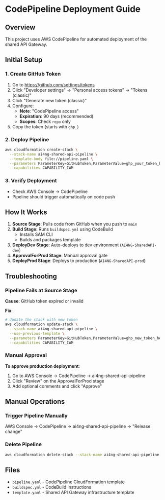# CodePipeline Deployment Guide

## Overview
This project uses AWS CodePipeline for automated deployment of the shared API Gateway.

## Initial Setup

### 1. Create GitHub Token
1. Go to https://github.com/settings/tokens
2. Click "Developer settings" → "Personal access tokens" → "Tokens (classic)"
3. Click "Generate new token (classic)"
4. Configure:
   - **Note**: "CodePipeline access"
   - **Expiration**: 90 days (recommended)
   - **Scopes**: Check `repo` only
5. Copy the token (starts with `ghp_`)

### 2. Deploy Pipeline
```bash
aws cloudformation create-stack \
  --stack-name ai4ng-shared-api-pipeline \
  --template-body file://pipeline.yaml \
  --parameters ParameterKey=GitHubToken,ParameterValue=ghp_your_token_here \
  --capabilities CAPABILITY_IAM
```

### 3. Verify Deployment
- Check AWS Console → CodePipeline
- Pipeline should trigger automatically on code push

## How It Works

1. **Source Stage**: Pulls code from GitHub when you push to `main`
2. **Build Stage**: Runs `buildspec.yml` using CodeBuild
   - Installs SAM CLI
   - Builds and packages template
3. **DeployDev Stage**: Auto-deploys to dev environment (`AI4NG-SharedAPI-dev`)
4. **ApprovalForProd Stage**: Manual approval gate
5. **DeployProd Stage**: Deploys to production (`AI4NG-SharedAPI-prod`)

## Troubleshooting

### Pipeline Fails at Source Stage
**Cause**: GitHub token expired or invalid

**Fix**:
```bash
# Update the stack with new token
aws cloudformation update-stack \
  --stack-name ai4ng-shared-api-pipeline \
  --use-previous-template \
  --parameters ParameterKey=GitHubToken,ParameterValue=ghp_new_token_here \
  --capabilities CAPABILITY_IAM
```

### Manual Approval
**To approve production deployment**:
1. Go to AWS Console → CodePipeline → ai4ng-shared-api-pipeline
2. Click "Review" on the ApprovalForProd stage
3. Add optional comments and click "Approve"

## Manual Operations

### Trigger Pipeline Manually
AWS Console → CodePipeline → ai4ng-shared-api-pipeline → "Release change"

### Delete Pipeline
```bash
aws cloudformation delete-stack --stack-name ai4ng-shared-api-pipeline
```

## Files
- `pipeline.yaml` - CodePipeline CloudFormation template
- `buildspec.yml` - CodeBuild instructions
- `template.yaml` - Shared API Gateway infrastructure template